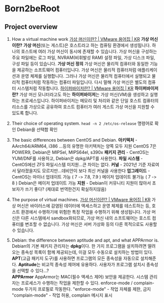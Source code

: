 # Born2beRoot

## Project overview
1. How a virtual machine work
[가상 머신이란? | VMware 용어집 | KR](https://www.vmware.com/kr/topics/glossary/content/virtual-machine.html)
**가상 머신이란?**
**가상 머신**(또는 게스트)은 호스트라고 하는 컴퓨팅 환경에서 생성됩니다. 하나의 호스트에 여러 가상 머신이 동시에 존재할 수 있습니다. 가상 머신을 구성하는 주요 파일에는 로그 파일, NVRAM(비휘발성 RAM) 설정 파일, 가상 디스크 파일, 구성 파일 등이 있습니다.
**가상 머신 정의**
가상 머신은 물리적 컴퓨터와 동일한 기능을 제공하는 소프트웨어 컴퓨터입니다. 가상 머신은 물리적 컴퓨터처럼 애플리케이션과 운영 체제를 실행합니다. 그러나 가상 머신은 물리적 컴퓨터에서 실행되고 물리적 컴퓨터처럼 작동하는 컴퓨터 파일입니다. 다시 말해 가상 머신은 별도의 컴퓨터 시스템처럼 작동합니다.
[하이퍼바이저란? | VMware 용어집 | KR](https://www.vmware.com/kr/topics/glossary/content/hypervisor.html)
**하이퍼바이저란?**
가상 머신 모니터라고도 하는  **하이퍼바이저**는 가상 머신(VM)을 생성하고 실행하는 프로세스입니다. 하이퍼바이저는 메모리 및 처리와 같은 단일 호스트 컴퓨터의 리소스를 가상으로 공유하여 호스트 컴퓨터가 여러 게스트 가상 머신을 지원할 수 있도록 합니다.

2. Their choice of operating system.
`head -n 2 /etc/os-release` 명령어로 확인
Debian을 선택함 확인
3. The basic differences between CentOS and Debian.
**아키텍처** - AArch64/ARM64, i386 ...등의 유명한 아키텍처는 양쪽 모두 지원
CentOS 7은 POWER9,
Debian은 MIPSel, MIPS64el, s390x
**패키지 관리** - CentOS는 YUM/DNF를 사용하고,
Debian은 dpkg/APT를 사용한다.
**파일 시스템** - CentOS에선 ZFS 파일시스템 미지원...큰 차이는 없다.
**커널** -  2021년 기준 자료여서 달라졌을지도 모르지만...데비안이 보다 최신 커널을 사용한다
**업그레이드** - CentOS는 마이너 업데이트 가능 (  7 -> 7.8, 7.9 ) 메이저 업데이트 불가능 ( 7 -> 8 )
Debian은 메이저 업데이트 가능
**지원** - Debian이 커뮤니티 지원이 많아서 초보자가 쓰기 좋다? (제대로 번역한건지 확실하지않음)
4. The purpose of virtual machines.
[가상 머신이란? | VMware 용어집 | KR](https://www.vmware.com/kr/topics/glossary/content/virtual-machine.html)
가상 머신은 바이러스에 감염된 데이터에 액세스하고 운영 체제를 테스트하는 등, 호스트 환경에서 수행하기에 위험한 특정 작업을 수행하기 위해 생성됩니다. 가상 머신은 다른 시스템에서 sandbox화되므로, 가상 머신 내의 소프트웨어는 호스트 컴퓨터를 변조할 수 없습니다. 가상 머신은 서버 가상화 등의 다른 목적으로도 사용할 수 있습니다.
5. Debian: the difference between aptitude and apt, and what APPArmor is.
Debian의 기본 패키지 관리자는 **dpkg**이다. 한 가지 프로그램을 설치하려면 딸려오는 종속성 목록이 함께 제공되는데, 이걸 모두 수동으로 설치하는 방법이 있다.
**APT**(고급 패키지 도구)를 사용하면 프로그램의 모든 종속성을 자동으로 설치해준다.
**Aptitude**는 비교적 종속성 제어에 유용하다. 사용자가 프로그램 설치시 종속성을 선택할 수 있다...?<br>
**APPArmor**
AppArmor는 MAC(필수 액세스 제어) 보안을 제공한다. 시스템 관리자는 프로세스가 수행하는 작업을 제한할 수 있다. enforce-mode / complain-mode 두가지 프로필로 작동한다.
"enforce-mode" - 작업 자체를 제한, 금지
"complain-mode" - 작업 허용, complain 메시지 표시
